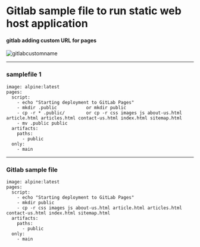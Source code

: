 # Gitlab sample file to run static web host application 

#### gitlab adding custom URL for pages 

![gitlabcustomname](https://github.com/user-attachments/assets/d20b9072-660f-4fea-9695-78a173e00200)

---

### samplefile 1

```
image: alpine:latest
pages:
  script:
    - echo "Starting deployment to GitLab Pages"
    - mkdir .public           or mkdir public
    - cp -r * .public/        or cp -r css images js about-us.html article.html articles.html contact-us.html index.html sitemap.html
    - mv .public public       
  artifacts:
    paths:
      - public
  only:
    - main
```
---

### Gitlab sample file


```
image: alpine:latest
pages:
  script:
    - echo "Starting deployment to GitLab Pages"
    - mkdir public
    - cp -r css images js about-us.html article.html articles.html contact-us.html index.html sitemap.html
  artifacts:
    paths:
      - public
  only:
    - main

```
